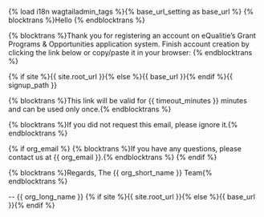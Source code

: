 {% load i18n wagtailadmin_tags %}{% base_url_setting as base_url %}
{% blocktrans %}Hello {% endblocktrans %}

{% blocktrans %}Thank you for registering an account on eQualitie’s Grant Programs & Opportunities  application system. Finish account creation by clicking the link below or copy/paste it in your browser:
{% endblocktrans %}

{% if site %}{{ site.root_url }}{% else %}{{ base_url }}{% endif %}{{ signup_path }}

{% blocktrans %}This link will be valid for {{ timeout_minutes }} minutes and can be used only once.{% endblocktrans %}

{% blocktrans %}If you did not request this email, please ignore it.{% endblocktrans %}

{% if org_email %}
{% blocktrans %}If you have any questions, please contact us at {{ org_email }}.{% endblocktrans %}
{% endif %}

{% blocktrans %}Regards,
The {{ org_short_name }} Team{% endblocktrans %}

--
{{ org_long_name }}
{% if site %}{{ site.root_url }}{% else %}{{ base_url }}{% endif %}
